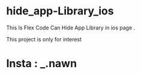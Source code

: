 # hide_app-Library_ios

This Is Flex Code Can Hide App Library in ios page .

This project is only for interest

# Insta : _.nawn
